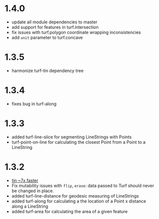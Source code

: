 # 1.4.0

* update all module dependencies to master
* add support for features in turf.intersection
* fix issues with turf.polygon coordinate wrapping inconsistencies
* add `unit` parameter to turf.concave

# 1.3.5

* harmonize turf-tin dependency tree

# 1.3.4

* fixes bug in turf-along

# 1.3.3

* added turf-line-slice for segmenting LineStrings with Points
* turf-point-on-line for calculating the closest Point from a Point to a LineString

# 1.3.2

* [tin ~7x faster](https://github.com/Turfjs/turf-tin/commit/595f732435b3b7bd977cdbe996bce60cbfc490e7)
* Fix mutability issues with `flip`, `erase`: data passed to Turf should
  never be changed in place.
* added turf-line-distance for geodesic measuring of LineStrings
* added turf-along for calculating a the location of a Point x distance along a LineString
* added turf-area for calculating the area of a given feature
